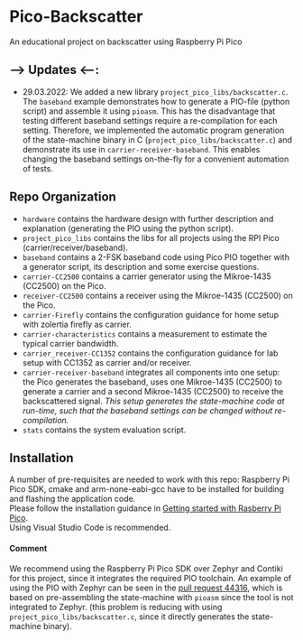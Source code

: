 # Pico-Backscatter
An educational project on backscatter using Raspberry Pi Pico

## --> Updates <--:
- 29.03.2022: We added a new library `project_pico_libs/backscatter.c`. The `baseband` example demonstrates how to generate a PIO-file (python script) and assemble it using `pioasm`. This has the disadvantage that testing different baseband settings require a re-compilation for each setting. Therefore, we implemented the automatic program generation of the state-machine binary in C (`project_pico_libs/backscatter.c`) and demonstrate its use in `carrier-receiver-baseband`. This enables changing the baseband settings on-the-fly for a convenient automation of tests.

## Repo Organization
- `hardware` contains the hardware design with further description and explanation (generating the PIO using the python script).
- `project_pico_libs` contains the libs for all projects using the RPI Pico (carrier/receiver/baseband).
- `baseband` contains a 2-FSK baseband code using Pico PIO together with a generator script, its description and some exercise questions.
- `carrier-CC2500` contains a carrier generator using the Mikroe-1435 (CC2500) on the Pico.
- `receiver-CC2500` contains a receiver using the Mikroe-1435 (CC2500) on the Pico.
- `carrier-Firefly` contains the configuration guidance for home setup with zolertia firefly as carrier.
- `carrier-characteristics` contains a measurement to estimate the typical carrier bandwidth.
- `carrier_receiver-CC1352` contains the configuration guidance for lab setup with CC1352 as carrier and/or receiver.
- `carrier-receiver-baseband` integrates all components into one setup: the Pico generates the baseband, uses one Mikroe-1435 (CC2500) to generate a carrier and a second Mikroe-1435 (CC2500) to receive the backscattered signal. _This setup generates the state-machine code at run-time, such that the baseband settings can be changed without re-compilation._
- `stats` contains the system evaluation script.

## Installation
A number of pre-requisites are needed to work with this repo:
Raspberry Pi Pico SDK, cmake and arm-none-eabi-gcc have to be installed for building and flashing the application code.
<br>Please follow the installation guidance in [Getting started with Rasberry Pi Pico](https://datasheets.raspberrypi.com/pico/getting-started-with-pico.pdf).
<br>Using Visual Studio Code is recommended.


#### Comment
We recommend using the Raspberry Pi Pico SDK over Zephyr and Contiki for this project, since it integrates the required PIO toolchain. An example of using the PIO with Zephyr can be seen in the [pull request 44316](https://github.com/zephyrproject-rtos/zephyr/pull/44316/files), which is based on pre-assembling the state-machine with `pioasm` since the tool is not integrated to Zephyr. (this problem is reducing with using `project_pico_libs/backscatter.c`, since it directly generates the state-machine binary).
